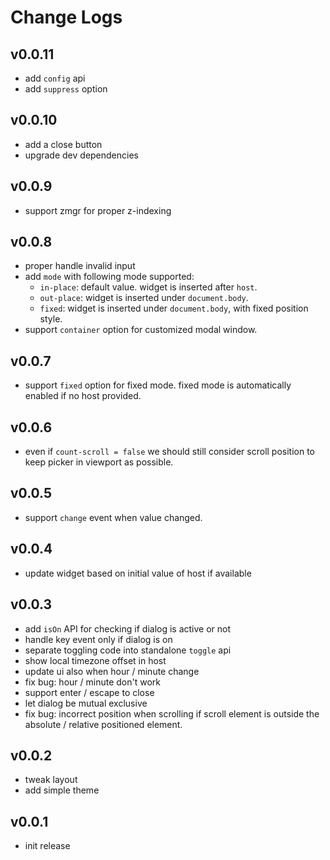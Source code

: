 # Change Logs

## v0.0.11

 - add `config` api
 - add `suppress` option


## v0.0.10

 - add a close button
 - upgrade dev dependencies


## v0.0.9

 - support zmgr for proper z-indexing


## v0.0.8

 - proper handle invalid input
 - add `mode` with following mode supported:
   - `in-place`: default value. widget is inserted after `host`.
   - `out-place`: widget is inserted under `document.body`. 
   - `fixed`: widget is inserted under `document.body`, with fixed position style.
 - support `container` option for customized modal window.


## v0.0.7

 - support `fixed` option for fixed mode. fixed mode is automatically enabled if no host provided.


## v0.0.6

 - even if `count-scroll = false` we should still consider scroll position to keep picker in viewport as possible.


## v0.0.5

 - support `change` event when value changed.


## v0.0.4

 - update widget based on initial value of host if available


## v0.0.3

 - add `isOn` API for checking if dialog is active or not
 - handle key event only if dialog is on
 - separate toggling code into standalone `toggle` api
 - show local timezone offset in host
 - update ui also when hour / minute change
 - fix bug: hour / minute don't work
 - support enter / escape to close
 - let dialog be mutual exclusive
 - fix bug: incorrect position when scrolling if scroll element is outside the absolute / relative positioned element.


## v0.0.2

 - tweak layout
 - add simple theme


## v0.0.1

 - init release
